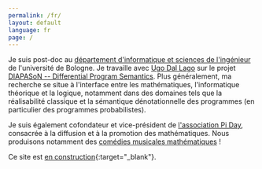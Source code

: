 ```yaml
---
permalink: /fr/
layout: default
language: fr
page: /
---
```


Je suis post-doc au [département d'informatique et sciences de l'ingénieur](https://www.cs.unibo.it/) de l'université de Bologne. Je travaille avec [Ugo Dal Lago](http://www.cs.unibo.it/~dallago/) sur le projet [DIAPASoN -- Differential Program Semantics](https://site.unibo.it/diapason/). Plus généralement, ma recherche se situe à l'interface entre les mathématiques, l'informatique théorique et la logique, notamment dans des domaines tels que la réalisabilité classique et la sémantique dénotationnelle des programmes (en particulier des programmes probabilistes).

Je suis également cofondateur et vice-président de [l'association Pi Day](https://www.piday.fr), consacrée à la diffusion et à la promotion des mathématiques. Nous produisons notamment des [comédies musicales mathématiques](http://www.piday.fr/extraits-video-2017/) !

Ce site est [en construction](https://www.lego.com/){:target="_blank"}.
